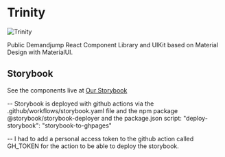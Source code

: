 # Trinity

![Trinity](https://c.tenor.com/QPQLFeLVSnYAAAAC/trinity-neotrin.gif)

Public Demandjump React Component Library and UIKit based on Material Design with MaterialUI.

## Storybook

See the components live at [Our Storybook](https://demandjump.github.io/trinity/)

-- Storybook is deployed with github actions via the .github/workflows/storybook.yaml file and the npm package @storybook/storybook-deployer and the package.json script:
     "deploy-storybook": "storybook-to-ghpages"

-- I had to add a personal access token to the github action called GH_TOKEN for the action to be able to deploy the storybook.

